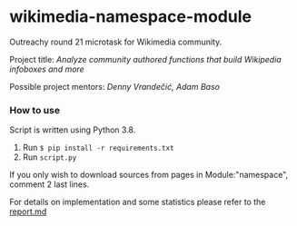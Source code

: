 # wikimedia-namespace-module

Outreachy round 21 microtask for Wikimedia community.

Project title: _Analyze community authored functions that build Wikipedia infoboxes and more_

Possible project mentors: _Denny Vrandečić, Adam Baso_

### How to use

Script is written using Python 3.8.

1. Run `$ pip install -r requirements.txt`
2. Run `script.py`

If you only wish to download sources from pages in Module:"namespace", comment 2 last lines.

For details on implementation and some statistics please refer to the [report.md](/report.md)
